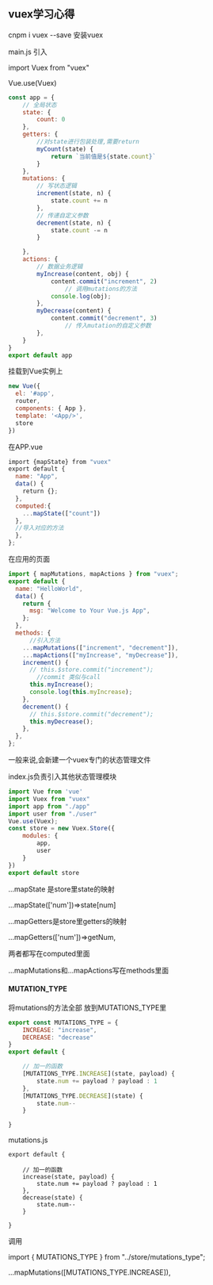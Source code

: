 ## vuex学习心得

cnpm i vuex --save 安装vuex

main.js 引入 

import Vuex from "vuex"

Vue.use(Vuex)

```js
const app = {
    // 全局状态
    state: {
        count: 0
    },
    getters: {
        //对state进行包装处理,需要return
        myCount(state) {
            return `当前值是${state.count}`
        }
    },
    mutations: {
        // 写状态逻辑
        increment(state, n) {
            state.count += n
        },
        // 传递自定义参数
        decrement(state, n) {
            state.count -= n
        }

    },
    actions: {
        // 数据业务逻辑
        myIncrease(content, obj) {
            content.commit("increment", 2)
                // 调用mutations的方法
            console.log(obj);
        },
        myDecrease(content) {
            content.commit("decrement", 3)
                // 传入mutation的自定义参数
        },
    }
}
export default app
```

挂载到Vue实例上

```js
new Vue({
  el: '#app',
  router,
  components: { App },
  template: '<App/>',
  store
})
```

在APP.vue

```js
import {mapState} from "vuex"
export default {
  name: "App",
  data() {
    return {};
  },
  computed:{
    ...mapState(["count"])
  },
  //导入对应的方法
  },
};

```

在应用的页面

```js
import { mapMutations, mapActions } from "vuex";
export default {
  name: "HelloWorld",
  data() {
    return {
      msg: "Welcome to Your Vue.js App",
    };
  },
  methods: {
      //引入方法
    ...mapMutations(["increment", "decrement"]),
    ...mapActions(["myIncrease", "myDecrease"]),
    increment() {
      // this.$store.commit("increment");
        //commit 类似与call
      this.myIncrease();
      console.log(this.myIncrease);
    },
    decrement() {
      // this.$store.commit("decrement");
      this.myDecrease();
    },
  },
};
```

一般来说,会新建一个vuex专门的状态管理文件

index.js负责引入其他状态管理模块

```js
import Vue from 'vue'
import Vuex from "vuex"
import app from "./app"
import user from "./user"
Vue.use(Vuex);
const store = new Vuex.Store({
    modules: {
        app,
        user
    }
})
export default store
```

...mapState 是store里state的映射

...mapState(['num'])=>state[num]

...mapGetters是store里getters的映射

...mapGetters(['num'])=>getNum,

两者都写在computed里面

...mapMutations和...mapActions写在methods里面

#### MUTATION_TYPE

将mutations的方法全部 放到MUTATIONS_TYPE里

```js
export const MUTATIONS_TYPE = {
    INCREASE: "increase",
    DECREASE: "decrease"
}
export default {

    // 加一的函数
    [MUTATIONS_TYPE.INCREASE](state, payload) {
        state.num += payload ? payload : 1
    },
    [MUTATIONS_TYPE.DECREASE](state) {
        state.num--
    }

}
```

mutations.js

```
export default {

    // 加一的函数
    increase(state, payload) {
        state.num += payload ? payload : 1
    },
    decrease(state) {
        state.num--
    }

}
```

调用

import { MUTATIONS_TYPE } from "../store/mutations_type";

 ...mapMutations([MUTATIONS_TYPE.INCREASE]),